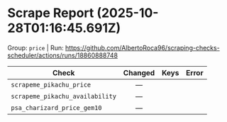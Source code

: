 # Scrape Report (2025-10-28T01:16:45.691Z)

Group: `price`  |  Run: https://github.com/AlbertoRoca96/scraping-checks-scheduler/actions/runs/18860888748

| Check | Changed | Keys | Error |
|---|:---:|:--|:--|
| `scrapeme_pikachu_price` | — |  |  |
| `scrapeme_pikachu_availability` | — |  |  |
| `psa_charizard_price_gem10` | — |  |  |
